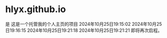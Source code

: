 # hlyx.github.io

是
这是一个托管我的个人主页的项目
2024年10月25日19:15:02
2024年10月25日19:16:15
2024年10月25日19:21:18
2024年10月25日19:21:21
即将再次启程。
